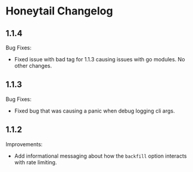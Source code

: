 # Honeytail Changelog

## 1.1.4

Bug Fixes:

- Fixed issue with bad tag for 1.1.3 causing issues with go modules. No other changes.

## 1.1.3

Bug Fixes:

- Fixed bug that was causing a panic when debug logging cli args.

## 1.1.2

Improvements:

- Add informational messaging about how the `backfill` option interacts with rate limiting.
